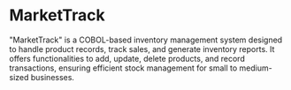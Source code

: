 # MarketTrack
 "MarketTrack" is a COBOL-based inventory management system designed to handle product records, track sales, and generate inventory reports. It offers functionalities to add, update, delete products, and record transactions, ensuring efficient stock management for small to medium-sized businesses.
